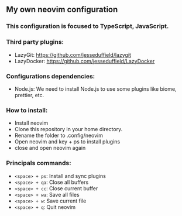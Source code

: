 ## My own neovim configuration

### This configuration is focused to TypeScript, JavaScript.

### Third party plugins:

- LazyGit: https://github.com/jesseduffield/lazygit
- LazyDocker: https://github.com/jesseduffield/LazyDocker

### Configurations dependencies:

- Node.js: We need to install Node.js to use some plugins like biome, prettier, etc.

### How to install:

- Install neovim
- Clone this repository in your home directory.
- Rename the folder to .config/neovim
- Open neovim and key <space> + ps to install plugins
- close and open neovim again

### Principals commands:

- `<space> + ps`: Install and sync plugins
- `<space> + qa`: Close all buffers
- `<space> + cc`: Close current buffer
- `<space> + wa`: Save all files
- `<space> + w`: Save current file
- `<space> + q`: Quit neovim
